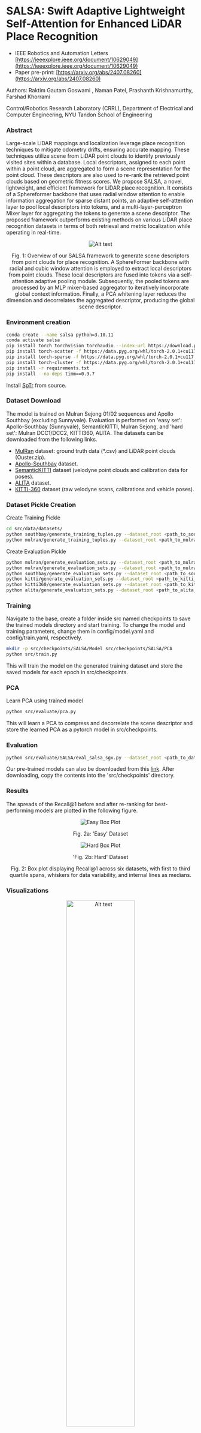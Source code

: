 # SALSA: Swift Adaptive Lightweight Self-Attention for Enhanced LiDAR Place Recognition
- IEEE Robotics and Automation Letters [https://ieeexplore.ieee.org/document/10629049](https://ieeexplore.ieee.org/document/10629049)
- Paper pre-print: [https://arxiv.org/abs/2407.08260](https://arxiv.org/abs/2407.08260)

Authors: Raktim Gautam Goswami , Naman Patel, Prashanth Krishnamurthy, Farshad Khorrami 

Control/Robotics Research Laboratory (CRRL), Department of Electrical and Computer Engineering, NYU Tandon School of Engineering

### Abstract
Large-scale LiDAR mappings and localization leverage place recognition techniques to mitigate odometry drifts, ensuring accurate mapping. These techniques utilize scene from LiDAR point clouds to identify previously visited sites within a database. Local descriptors, assigned to each point within a point cloud, are aggregated to form a scene representation for the point cloud. These descriptors are also used to re-rank the retrieved point clouds based on geometric fitness scores. We propose SALSA, a novel, lightweight, and efficient framework for LiDAR place recognition. It consists of a Sphereformer backbone that uses radial window attention to enable information aggregation for sparse distant points, an adaptive self-attention layer to pool local descriptors into tokens, and a multi-layer-perceptron Mixer layer for aggregating the tokens to generate a scene descriptor. The proposed framework outperforms existing methods on various LiDAR place recognition datasets in terms of both retrieval and metric localization while operating in real-time.

<center>
<img src="assets/architecture.png" alt="Alt text" />
<p>Fig. 1: Overview of our SALSA framework to generate scene descriptors from point clouds for place recognition. A SphereFormer backbone with radial and cubic window attention is employed to extract local descriptors from point clouds. These local descriptors are fused into tokens via a self-attention adaptive pooling module. Subsequently, the pooled tokens are processed by an MLP mixer-based aggregator to iteratively incorporate global context information. Finally, a PCA whitening layer reduces the dimension and decorrelates the aggregated descriptor, producing the global scene descriptor.</p>
</center>


### Environment creation

```bash
conda create --name salsa python=3.10.11
conda activate salsa
pip install torch torchvision torchaudio --index-url https://download.pytorch.org/whl/cu117
pip install torch-scatter -f https://data.pyg.org/whl/torch-2.0.1+cu117.html
pip install torch-sparse -f https://data.pyg.org/whl/torch-2.0.1+cu117.html
pip install torch-cluster -f https://data.pyg.org/whl/torch-2.0.1+cu117.html
pip install -r requirements.txt
pip install --no-deps timm==0.9.7
```
Install [SpTr](https://github.com/dvlab-research/SparseTransformer) from source.


### Dataset Download
The model is trained on Mulran Sejong 01/02 sequences and Apollo Southbay (excluding Sunnyvale). Evaluation is performed on 'easy set': Apollo-Southbay (Sunnyvale), SemanticKITTI, Mulran Sejong, and 'hard set': Mulran DCC1/DCC2, KITTI360, ALITA. The datasets can be downloaded from the following links.
- [MulRan](https://sites.google.com/view/mulran-pr/download) dataset: ground truth data (*.csv) and LiDAR point clouds (Ouster.zip).
- [Apollo-Southbay](https://developer.apollo.auto/southbay.html) dataset.
- [SemanticKITTI](http://semantic-kitti.org/dataset.html#download) dataset (velodyne point clouds and calibration data for poses).
- [ALITA](https://github.com/MetaSLAM/ALITA) dataset.
- [KITTI-360](https://www.cvlibs.net/datasets/kitti-360/user_login.php) dataset (raw velodyne scans, calibrations and vehicle poses).


### Dataset Pickle Creation

Create Training Pickle

```bash
cd src/data/datasets/
python southbay/generate_training_tuples.py --dataset_root <path_to_southbay_dataset>
python mulran/generate_training_tuples.py --dataset_root <path_to_mulran_dataset>
```

Create Evaluation Pickle
```bash
python mulran/generate_evaluation_sets.py --dataset_root <path_to_mulran_dataset>, --sequence sejong
python mulran/generate_evaluation_sets.py --dataset_root <path_to_mulran_dataset>, --sequence mulran
python southbay/generate_evaluation_sets.py --dataset_root <path_to_southbay_dataset>
python kitti/generate_evaluation_sets.py --dataset_root <path_to_kitti_dataset>
python kitti360/generate_evaluation_sets.py --dataset_root <path_to_kitti360_dataset>
python alita/generate_evaluation_sets.py --dataset_root <path_to_alita_dataset>
```

### Training
Navigate to the base, create a folder inside src named checkpoints to save the trained models directory and start training.
To change the model and training parameters, change them in config/model.yaml and config/train.yaml, respectively.
```bash
mkdir -p src/checkpoints/SALSA/Model src/checkpoints/SALSA/PCA
python src/train.py
```
This will train the model on the generated training dataset and store the saved models for each epoch in src/checkpoints.

### PCA
Learn PCA using trained model
```bash
python src/evaluate/pca.py
```
This will learn a PCA to compress and decorrelate the scene descriptor and store the learned PCA as a pytorch model in src/checkpoints.

### Evaluation
```bash
python src/evaluate/SALSA/eval_salsa_sgv.py --dataset_root <path_to_dataset> --dataset_type <name_of_dataset> --only_global True
```
Our pre-trained models can also be downloaded from this [link](https://drive.google.com/drive/folders/1lehq0Hki75i7U_Twhd5uxxz37WvcRzGa?usp=sharing). After downloading, copy the contents into the 'src/checkpoints' directory.


### Results
The spreads of the Recall@1 before and after re-ranking for best-performing models are plotted in the following figure.
<div style="text-align: center;">
    <div>
        <img src="assets/box_plot_easy.png" alt="Easy Box Plot" />
        <p style="text-align: center;">Fig. 2a: 'Easy' Dataset</p>
    </div>
    <div>
        <img src="assets/box_plot_hard.png" alt="Hard Box Plot" />
        <p style="text-align: center;">'Fig. 2b: Hard' Dataset</p>
    </div>
    <p style="text-align: center;">Fig. 2: Box plot displaying Recall@1 across six datasets, with first to third quartile spans, whiskers for data variability, and internal lines as medians.</p>
</div>


### Visualizations
<center>
<img src="assets/attention_diagram2.png" alt="Alt text" width="60%" />
<p>Fig. 3: Visualization of areas attended to by different tokens from the adaptive pooling layer. Each token focuses on different geometries: trees and traffic signs (green), road intersections (red), and distant points (blue).</p>
</center>

<br><br><br>

<center>
<img src="assets/local_correspondences4.png" alt="Alt text" />
<p>Fig. 4: Point matches between query and target clouds using LoGG3D-Net and SALSA local descriptors. Matching colors indicate correspondences; circles highlight SALSA’s superior performance on sparse distant points.</p>
</center>

<br><br><br>

<div style="text-align: center;">
    <div>
        <img src="assets/no_lc.png" alt="Easy Box Plot" />
        <p style="text-align: center;">Fig. 5a: Without Loop Detection.</p>
    </div>
    <div>
        <img src="assets/lc.png" alt="Hard Box Plot" />
        <p style="text-align: center;">Fig. 5b: With Loop Detection.</p>
    </div>
    <p style="text-align: center;">Fig. 5: Comparison of LiDAR-only odometry and maps: (a) without loop detection, and (b) after online pose graph optimization from SALSA loop detections. The highlighted rectangles emphasize the map and odometry disparities due to loop closures.</p>
</div>
